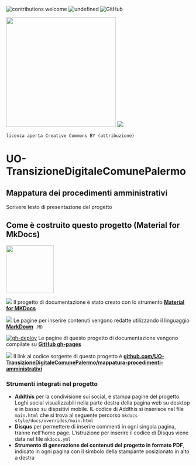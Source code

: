 ![contributions welcome](https://img.shields.io/badge/contributions-welcome-brightgreen.svg?style=flat)
<img alt="undefined" src="https://img.shields.io/github/last-commit/UO-TransizioneDigitaleComunePalermo/mappatura-procedimenti-amministrativi.svg?&label=ultimo_aggiornamento">
![GitHub](https://img.shields.io/github/license/UO-TransizioneDigitaleComunePalermo/mappatura-procedimenti-amministrativi)


<img src="https://github.com/UO-TransizioneDigitaleComunePalermo/mappatura-procedimenti-amministrativi/blob/main/docs/img/procedimenti-logo1.png?raw=true" width=300 /> ![](https://raw.githubusercontent.com/UO-TransizioneDigitaleComunePalermo/mappatura-procedimenti-amministrativi/main/docs/img/comune-palermo-innovazione.png) 

`licenza aperta Creative Commons BY (attribuzione)`

# UO-TransizioneDigitaleComunePalermo 

## Mappatura dei procedimenti amministrativi
Scrivere testo di presentazione del progetto


## Come è costruito questo progetto (Material for MkDocs)

<img src="https://raw.githubusercontent.com/cirospat/mkdocs-style/main/docs/img/logo2.png" width="130">

<img src="https://img.shields.io/badge/Material%20for%20MKDocs-for_publishing_online-blue.svg?style=popout" /> Il progetto di documentazione è stato creato con lo strumento [**Material for MKDocs**](https://squidfunk.github.io/mkdocs-material/)

<img src="https://img.shields.io/badge/MarkDown-for_page_editing-blue.svg?style=popout"> Le pagine per inserire contenuti vengono redatte utilizzando il linguaggio [**MarkDown**](https://cirospat.github.io/cirospataro/risorse-conoscenza/markdown/) `.MD`

[![gh-deploy](https://github.com/UO-TransizioneDigitaleComunePalermo/mappatura-procedimenti-amministrativi/actions/workflows/gh-deploy.yml/badge.svg)](https://github.com/UO-TransizioneDigitaleComunePalermo/mappatura-procedimenti-amministrativi/actions/workflows/gh-deploy.yml) Le pagine di questo progetto di documentazione vengono compilate su [**GitHub gh-pages**](https://squidfunk.github.io/mkdocs-material/publishing-your-site/#with-github-actions)

<img src="https://img.shields.io/badge/GitHub-for_code_setting-blue.svg?style=popout&logo=GitHub"> Il link al codice sorgente di questo progetto è [**github.com/UO-TransizioneDigitaleComunePalermo/mappatura-procedimenti-amministrativi**](https://github.com/UO-TransizioneDigitaleComunePalermo/mappatura-procedimenti-amministrativi)


### Strumenti integrati nel progetto
- **Addthis** per la condivisione sui social, e stampa pagine del progetto. Loghi social visualizzabili nella parte destra della pagina web su desktop e in basso su dispsitivi mobile. IL codice di Addthis si inserisce nel file `main.html` che si trova al seguente percorso `mkdocs-style/docs/overrides/main.html`
- **Disqus** per permettere di inserire commenti in ogni singola pagina, tranne nell'home page. L'istruzione per inserire il codice di Disqus viene data nel file `mkdocs.yml` 
- **Strumento di generazione dei contenuti del progetto in formato PDF**, indicato in ogni pagina con il simbolo della stampante posizionato in alto a destra

